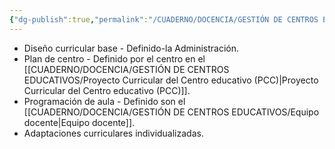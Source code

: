 ```yaml
---
{"dg-publish":true,"permalink":"/CUADERNO/DOCENCIA/GESTIÓN DE CENTROS EDUCATIVOS/Niveles de concreción curricular/"}
---
```


- Diseño curricular base - Definido-la Administración.
- Plan de centro - Definido por el centro en el [[CUADERNO/DOCENCIA/GESTIÓN DE CENTROS EDUCATIVOS/Proyecto Curricular del Centro educativo (PCC)\|Proyecto Curricular del Centro educativo (PCC)]].
- Programación de aula - Definido son el [[CUADERNO/DOCENCIA/GESTIÓN DE CENTROS EDUCATIVOS/Equipo docente\|Equipo docente]].
- Adaptaciones curriculares individualizadas.